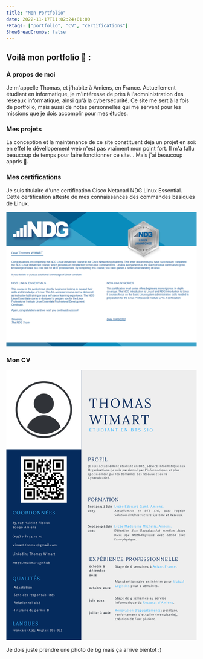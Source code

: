 ```yaml
---
title: "Mon Portfolio"
date: 2022-11-17T11:02:24+01:00
FRtags: ["portfolio", "CV", "certifications"]
ShowBreadCrumbs: false
---
```


## Voilà mon portfolio 📑 :  ##


### À propos de moi ###

Je m'appelle Thomas, et j'habite à Amiens, en France. Actuellement étudiant en informatique, je m'intéresse de près à l'admninistration des réseaux informatique, ainsi qu'à la cybersécurité. 
Ce site me sert à la fois de portfolio, mais aussi de notes personnelles qui me servent pour les missions que je dois accomplir pour mes études.

### Mes projets ###

La conception et la maintenance de ce site constituent déja un projet en soi: en effet le dévellopement web n'est pas vraiment mon point fort. Il m'a fallu beaucoup de temps pour faire fonctionner ce site... Mais j'ai beaucoup appris 🙂.

### Mes certifications ###

Je suis titulaire d'une certification Cisco Netacad NDG Linux Essential. Cette certification atteste de mes connaissances des commandes basiques de Linux.

![certif linux](/images/certif-linux.png)

### Mon CV ###

![cv](/images/cv.png)

Je dois juste prendre une photo de bg mais ça arrive bientot :)